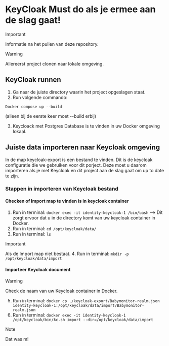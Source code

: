 # KeyCloak Must do als je ermee aan de slag gaat!

> [!IMPORTANT]  
> Informatie na het pullen van deze repository.

> [!WARNING]  
> Allereerst project clonen naar lokale omgeving.


## KeyCloak runnen

1. Ga naar de juiste directory waarin het project opgeslagen staat.
2. Run volgende commando: 

```Docker compose up --build``` 

(alleen bij de eerste keer moet --build erbij)

3. Keycloack met Postgres Database is te vinden in uw Docker omgeving lokaal.

## Juiste data importeren naar Keycloak omgeving

In de map keycloak-export is een bestand te vinden. Dit is de keycloak configuratie die we gebruiken voor dit porject. Deze moet u daarom importeren als je met Keycloak en dit project aan de slag gaat om up to date te zijn.

### Stappen in importeren van Keycloak bestand

#### Checken of Import map te vinden is in keycloak container

1. Run in terminal: ```docker exec -it identity-keycloak-1 /bin/bash``` --> Dit zorgt ervoor dat u in de directory komt van uw keycloak container in Docker.
2. Run in terminal: ```cd /opt/keycloak/data/``` 
3. Run in terminal: ```ls```

> [!IMPORTANT]  
> Als de Import map niet bestaat.
> 4. Run in terminal: ```mkdir -p /opt/keycloak/data/import```

#### Importeer Keycloak document

> [!WARNING]  
> Check de naam van uw Keycloak container in Docker.

5. Run in terminal: ```docker cp ./keycloak-export/Babymonitor-realm.json identity-keycloak-1:/opt/keycloak/data/import/Babymonitor-realm.json```
6. Run in terminal: ```docker exec -it identity-keycloak-1 /opt/keycloak/bin/kc.sh import --dir=/opt/keycloak/data/import```

> [!NOTE]  
> Dat was m!
